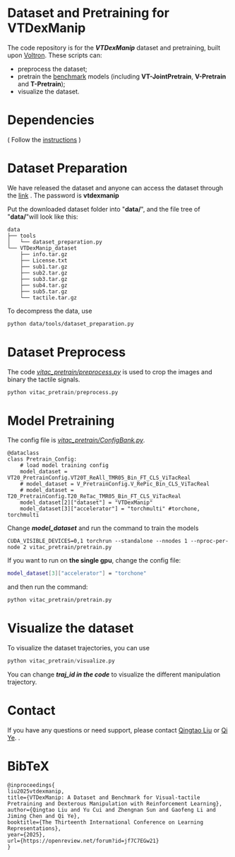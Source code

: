 # Dataset and Pretraining for VTDexManip

The code repository is for the ***VTDexManip*** dataset and pretraining, built upon [Voltron](https://github.com/siddk/voltron-robotics). These scripts can: 

- preprocess the dataset;
- pretrain the [benchmark](https://github.com/LQTS/VTDexManip) models (including **VT-JointPretrain**, **V-Pretrain** and **T-Pretrain**);
- visualize the dataset.

# **Dependencies**

( Follow the [instructions](https://github.com/LQTS/VTDexManip?tab=readme-ov-file#dependencies) )

# Dataset Preparation

We have released the dataset and anyone can access the dataset through the [link](https://1drv.ms/f/c/9054151f0ba654c9/EslUpgsfFVQggJB7AQAAAAABSp31p8Fft1mtHyOwJNqmoA) . The password is **vtdexmanip**

Put the downloaded dataset folder into "**data/**", and the file tree of "**data/**"will look like this:

```
data
├── tools
│   └── dataset_preparation.py
└── VTDexManip_dataset
    ├── info.tar.gz
    ├── License.txt
    ├── sub1.tar.gz
    ├── sub2.tar.gz
    ├── sub3.tar.gz
    ├── sub4.tar.gz
    ├── sub5.tar.gz
    └── tactile.tar.gz

```

To decompress the data, use

```bash
python data/tools/dataset_preparation.py
```

# Dataset Preprocess

The code [*vitac_pretrain/preprocess.py*](vitac_pretrain/preprocess.py)  is used to crop the images and binary the tactile signals.

```python
python vitac_pretrain/preprocess.py
```

# Model Pretraining

The config file is [*vitac_pretrain/ConfigBank.py*](vitac_pretrain/ConfigBank.py).

```
@dataclass
class Pretrain_Config:
    # load model training config
    model_dataset = VT20_PretrainConfig.VT20T_ReAll_TMR05_Bin_FT_CLS_ViTacReal
    # model_dataset = V_PretrainConfig.V_RePic_Bin_CLS_ViTacReal
    # model_dataset = T20_PretrainConfig.T20_ReTac_TMR05_Bin_FT_CLS_ViTacReal
    model_dataset[2]["dataset"] = "VTDexManip"
    model_dataset[3]["accelerator"] = "torchmulti" #torchone, torchmulti
```

Change ***model_dataset*** and run the command to train the models

```
CUDA_VISIBLE_DEVICES=0,1 torchrun --standalone --nnodes 1 --nproc-per-node 2 vitac_pretrain/pretrain.py
```

If you want to run on **the single gpu**, change the config file:

```bash
model_dataset[3]["accelerator"] = "torchone"
```

and then run the command:

```bash
python vitac_pretrain/pretrain.py
```

# Visualize the dataset

To visualize the dataset trajectories, you can use

```python
python vitac_pretrain/visualize.py
```

You can change ***traj_id in the code***  to visualize the different manipulation trajectory.

# Contact

If you have any questions or need support, please contact <a href="mailto:l_qingtao@zju.edu.cn"> Qingtao Liu</a> or <a href="mailto:qi.ye@zju.edu.cn">Qi Ye</a>.
.

# BibTeX
```
@inproceedings{
liu2025vtdexmanip,
title={VTDexManip: A Dataset and Benchmark for Visual-tactile Pretraining and Dexterous Manipulation with Reinforcement Learning},
author={Qingtao Liu and Yu Cui and Zhengnan Sun and Gaofeng Li and Jiming Chen and Qi Ye},
booktitle={The Thirteenth International Conference on Learning Representations},
year={2025},
url={https://openreview.net/forum?id=jf7C7EGw21}
}
```